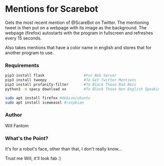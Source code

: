 # Mentions for Scarebot

Gets the most recent mention of @ScareBot on Twitter. The mentioning tweet is then put on a webpage with its image as the background.
The webpage (firefox) autostarts with the program in fullscreen and refreshes every 15 seconds.

Also takes mentions that have a color name in english and stores that for another program to use.

### Requirements
```bash
pip3 install flask                  #For Web Server
pip3 install tweepy                 #To Get Twitter Mentions
pip3 install profanity-filter       #To Block Those Bad Bois
python3 -m spacy download xx        #To Block Those Non English Speaking Bad Bois

sudo apt install firefox #debian/ubuntu
sudo apt install iceweasel #raspbian
```

### Author
Will Fantom

### What's the Point?
It's for a robot's face, other than that, I don't really know...

Trust me Will, it'll look fab :)
